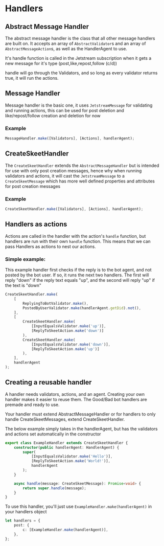 # Handlers

## Abstract Message Handler

The abstract message handler is the class that all other message handlers are built on.
It accepts an array of `AbstractValidator`s and an array of `AbstractMessageAction`s, as well as the HandlerAgent to use.

It's handle function is called in the Jetstream subscription when it gets a new message for it's type (post,like,repost,follow (c/d))

handle will go through the Validators, and so long as every validator returns true, it will run the actions.

## Message Handler

Message handler is the basic one, it uses `JetstreamMessage` for validating and running actions, this can be used for post deletion and like/repost/follow creation and deletion for now

### Example

```typescript
MessageHandler.make([Validators], [Actions], handlerAgent);
```

## CreateSkeetHandler

The `CreateSkeetHandler` extends the `AbstractMessageHandler` but is intended for use with only post creation messages, hence why when running validators and actions, it will cast the `JetstreamMessage` to a `CreateSkeetMessage` which has more well defined properties and attributes for post creation messages

### Example

```typescript
CreateSkeetHandler.make([Validators], [Actions], handlerAgent);
```

## Handlers as actions

Actions are called in the handler with the action's `handle` function, but handlers are run with their own `handle` function. This means that we can pass Handlers as actions to nest our actions.

### Simple example:

This example handler first checks if the reply is to the bot agent, and not posted by the bot user.
If so, it runs the next two handlers. The first will reply "down" if the reply text equals "up", and the second will reply "up" if the text is "down"

```typescript
CreateSkeetHandler.make(
    [
        ReplyingToBotValidator.make(),
        PostedByUserValidator.make(handlerAgent.getDid).not(),
    ],
    [
        CreateSkeetHandler.make(
            [InputEqualsValidator.make('up')],
            [ReplyToSkeetAction.make('down')]
        ),
        CreateSkeetHandler.make(
            [InputEqualsValidator.make('down')],
            [ReplyToSkeetAction.make('up')]
        ),
    ],
    handlerAgent
);
```

## Creating a reusable handler

A handler needs validators, actions, and an agent. Creating your own handler makes it easier to reuse them. The Good/Bad bot handlers are premade and ready to use.

Your handler must extend AbstractMessageHandler or for handlers to only handle CreateSkeetMessages, extend CreateSkeetHandler.

The below example simply takes in the handlerAgent, but has the validators and actions set automatically in the constructor

```typescript
export class ExampleHandler extends CreateSkeetHandler {
    constructor(public handlerAgent: HandlerAgent) {
        super(
            [InputEqualsValidator.make('Hello')],
            [ReplyToSkeetAction.make('World!')],
            handlerAgent
        );
    }

    async handle(message: CreateSkeetMessage): Promise<void> {
        return super.handle(message);
    }
}
```

To use this handler, you'll just use `ExampleHandler.make(handlerAgent)` in your handlers object

```typescript
let handlers = {
    post: {
        c: [ExampleHandler.make(handlerAgent)],
    },
};
```
